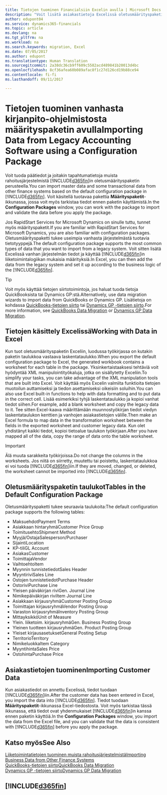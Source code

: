 ```yaml
---
title: Tietojen tuominen Financialsiin Excelin avulla | Microsoft Docs
description: "Voit lisätä asiakastietoja Excelissä oletusmäärityspaketin avulla ja tuoda tiedot takaisin Dynamics 365 for Financialsiin."
author: edupont04
ms.service: dynamics365-financials
ms.topic: article
ms.devlang: na
ms.tgt_pltfrm: na
ms.workload: na
ms.search.keywords: migration, Excel
ms.date: 07/05/2017
ms.author: edupont
ms.translationtype: Human Translation
ms.sourcegitcommit: 2a38dc36cb9ff609c5582acd489841b20013d4bc
ms.openlocfilehash: 8cf36afea60b089afac8f1c27d126cd19b88ce94
ms.contentlocale: fi-fi
ms.lasthandoff: 09/11/2017

---
```

# <a name="importing-data-from-legacy-accounting-software-using-a-configuration-package"></a><span data-ttu-id="01c03-103">Tietojen tuominen vanhasta kirjanpito-ohjelmistosta määrityspaketin avulla</span><span class="sxs-lookup"><span data-stu-id="01c03-103">Importing Data from Legacy Accounting Software using a Configuration Package</span></span>
<span data-ttu-id="01c03-104">Voit tuoda päätiedot ja joitakin tapahtumatietoja muista rahoitusjärjestelmistä [!INCLUDE[d365fin](includes/d365fin_md.md)]in oletusmäärityspaketin perusteella.</span><span class="sxs-lookup"><span data-stu-id="01c03-104">You can import master data and some transactional data from other finance systems based on the default configuration package in [!INCLUDE[d365fin](includes/d365fin_md.md)].</span></span> <span data-ttu-id="01c03-105">Voit käsitellä tuotavaa pakettia **Määrityspaketit**-ikkunassa, jossa voit myös tarkistaa tiedot ennen paketin käyttämistä.</span><span class="sxs-lookup"><span data-stu-id="01c03-105">In the **Configuration Packages** window, you can work with the package to import and validate the data before you apply the package.</span></span>  

<span data-ttu-id="01c03-106">Jos RapidStart Services for Microsoft Dynamics on sinulle tuttu, tunnet myös määrityspaketit.</span><span class="sxs-lookup"><span data-stu-id="01c03-106">If you are familiar with RapidStart Services for Microsoft Dynamics, you are also familiar with configuration packages.</span></span> <span data-ttu-id="01c03-107">Oletusmäärityspaketti tukee useimpia vanhasta järjestelmästä tuotavia tietotyyppejä.</span><span class="sxs-lookup"><span data-stu-id="01c03-107">The default configuration package supports the most common types of data that you want to import from a legacy system.</span></span> <span data-ttu-id="01c03-108">Voit sitten lisätä Excelissä vanhan järjestelmän tiedot ja käyttää [!INCLUDE[d365fin](includes/d365fin_md.md)]in liiketoimintalogiikan mukaisia määrityksiä.</span><span class="sxs-lookup"><span data-stu-id="01c03-108">In Excel, you can then add the data from the legacy system and set it up according to the business logic of the [!INCLUDE[d365fin](includes/d365fin_md.md)].</span></span>  

> [!TIP]  
>   <span data-ttu-id="01c03-109">Voit myös käyttää tietojen siirtotoimintoja, jos haluat tuoda tietoja QuickBooksista tai Dynamics GP:stä.</span><span class="sxs-lookup"><span data-stu-id="01c03-109">Alternatively, use data migration wizards to import data from QuickBooks or Dynamics GP.</span></span> <span data-ttu-id="01c03-110">Lisätietoja on kohdassa [QuickBooks-tietojen siirto](ui-extensions-quickbooks-data-migration.md) tai [Dynamics GP -tietojen siirto](ui-extensions-dynamicsgp-data-migration.md).</span><span class="sxs-lookup"><span data-stu-id="01c03-110">For more information, see [QuickBooks Data Migration](ui-extensions-quickbooks-data-migration.md) or [Dynamics GP Data Migration](ui-extensions-dynamicsgp-data-migration.md).</span></span>  

## <a name="working-with-data-in-excel"></a><span data-ttu-id="01c03-111">Tietojen käsittely Excelissä</span><span class="sxs-lookup"><span data-stu-id="01c03-111">Working with Data in Excel</span></span>
<span data-ttu-id="01c03-112">Kun tuot oletusmäärityspaketin Exceliin, luodussa työkirjassa on kutakin paketin taulukkoa vastaava laskentataulukko.</span><span class="sxs-lookup"><span data-stu-id="01c03-112">When you export the default configuration package to Excel, the generated workbook contains a worksheet for each table in the package.</span></span> <span data-ttu-id="01c03-113">Yksinkertaistaaksesi tehtäviä voit hyödyntää XML manipulointityökaluja, jotka on sisällytetty Exceliin.</span><span class="sxs-lookup"><span data-stu-id="01c03-113">To simplify your tasks, you can take advantage of the XML manipulation tools that are built into Excel.</span></span> <span data-ttu-id="01c03-114">Voit käyttää myös Excelin valmiita funktioita tietojen muotoilun auttamiseksi ja tiedon asettamiseksi oikeisiin soluihin.</span><span class="sxs-lookup"><span data-stu-id="01c03-114">You can also use Excel built-in functions to help with data formatting and to put data in the correct cell.</span></span> <span data-ttu-id="01c03-115">Lisää esimerkiksi tyhjä laskentataulukko ja kopioi vanhat tiedot siihen.</span><span class="sxs-lookup"><span data-stu-id="01c03-115">For example, add a blank worksheet and copy the legacy data to it.</span></span> <span data-ttu-id="01c03-116">Tee sitten Excel-kaava määrittämään muunnostyökirjan tiedot viedyn laskentataulukon kenttien ja vanhojen asiakastietojen välille.</span><span class="sxs-lookup"><span data-stu-id="01c03-116">Then make an Excel formula to map data in the transformation worksheet between the fields in the exported worksheet and customer legacy data.</span></span> <span data-ttu-id="01c03-117">Kun olet yhdistänyt kaikki tiedot, kopioi tietoalue taulukon työkirjaan.</span><span class="sxs-lookup"><span data-stu-id="01c03-117">After you have mapped all of the data, copy the range of data onto the table worksheet.</span></span>  

> [!IMPORTANT]  
>  <span data-ttu-id="01c03-118">Älä muuta sarakkeita työkirjoissa.</span><span class="sxs-lookup"><span data-stu-id="01c03-118">Do not change the columns in the worksheets.</span></span> <span data-ttu-id="01c03-119">Jos niitä on siirretty, muutettu tai poistettu, laskentataulukkoa ei voi tuoda [!INCLUDE[d365fin](includes/d365fin_md.md)]iin.</span><span class="sxs-lookup"><span data-stu-id="01c03-119">If they are moved, changed, or deleted, the worksheet cannot be imported into [!INCLUDE[d365fin](includes/d365fin_md.md)].</span></span>

## <a name="tables-in-the-default-configuration-package"></a><span data-ttu-id="01c03-120">Oletusmäärityspaketin taulukot</span><span class="sxs-lookup"><span data-stu-id="01c03-120">Tables in the Default Configuration Package</span></span>
<span data-ttu-id="01c03-121">Oletusmäärityspaketti tukee seuraavia taulukoita:</span><span class="sxs-lookup"><span data-stu-id="01c03-121">The default configuration package supports the following tables:</span></span>

-   <span data-ttu-id="01c03-122">Maksuehdot</span><span class="sxs-lookup"><span data-stu-id="01c03-122">Payment Terms</span></span>
-   <span data-ttu-id="01c03-123">Asiakkaan hintaryhmä</span><span class="sxs-lookup"><span data-stu-id="01c03-123">Customer Price Group</span></span>
-   <span data-ttu-id="01c03-124">Toimitusehto</span><span class="sxs-lookup"><span data-stu-id="01c03-124">Shipment Method</span></span>
-   <span data-ttu-id="01c03-125">Myyjä/Ostaja</span><span class="sxs-lookup"><span data-stu-id="01c03-125">Salesperson/Purchaser</span></span>
-   <span data-ttu-id="01c03-126">Sijainti</span><span class="sxs-lookup"><span data-stu-id="01c03-126">Location</span></span>
-   <span data-ttu-id="01c03-127">KP-tili</span><span class="sxs-lookup"><span data-stu-id="01c03-127">GL Account</span></span>
-   <span data-ttu-id="01c03-128">Asiakas</span><span class="sxs-lookup"><span data-stu-id="01c03-128">Customer</span></span>
-   <span data-ttu-id="01c03-129">Toimittaja</span><span class="sxs-lookup"><span data-stu-id="01c03-129">Vendor</span></span>
-   <span data-ttu-id="01c03-130">Vaihtoehto</span><span class="sxs-lookup"><span data-stu-id="01c03-130">Item</span></span>
-   <span data-ttu-id="01c03-131">Myynnin tunnistetiedot</span><span class="sxs-lookup"><span data-stu-id="01c03-131">Sales Header</span></span>
-   <span data-ttu-id="01c03-132">Myyntirivi</span><span class="sxs-lookup"><span data-stu-id="01c03-132">Sales Line</span></span>
-   <span data-ttu-id="01c03-133">Ostojen tunnistetiedot</span><span class="sxs-lookup"><span data-stu-id="01c03-133">Purchase Header</span></span>
-   <span data-ttu-id="01c03-134">Ostorivi</span><span class="sxs-lookup"><span data-stu-id="01c03-134">Purchase Line</span></span>
-   <span data-ttu-id="01c03-135">Yleisen päiväkirjan rivi</span><span class="sxs-lookup"><span data-stu-id="01c03-135">Gen. Journal Line</span></span>
-   <span data-ttu-id="01c03-136">Nimikepäiväkirjan rivi</span><span class="sxs-lookup"><span data-stu-id="01c03-136">Item Journal Line</span></span>
-   <span data-ttu-id="01c03-137">Asiakkaan kirjausryhmä</span><span class="sxs-lookup"><span data-stu-id="01c03-137">Customer Posting Group</span></span>
-   <span data-ttu-id="01c03-138">Toimittajan kirjausryhmä</span><span class="sxs-lookup"><span data-stu-id="01c03-138">Vendor Posting Group</span></span>
-   <span data-ttu-id="01c03-139">Varaston kirjausryhmä</span><span class="sxs-lookup"><span data-stu-id="01c03-139">Inventory Posting Group</span></span>
-   <span data-ttu-id="01c03-140">Mittayksikkö</span><span class="sxs-lookup"><span data-stu-id="01c03-140">Unit of Measure</span></span>
-   <span data-ttu-id="01c03-141">Ylein. liiketoim. kirjausryhmä</span><span class="sxs-lookup"><span data-stu-id="01c03-141">Gen. Business Posting Group</span></span>
-   <span data-ttu-id="01c03-142">Yleinen tuotteen kirjausryhmä</span><span class="sxs-lookup"><span data-stu-id="01c03-142">Gen. Product Posting Group</span></span>
-   <span data-ttu-id="01c03-143">Yleiset kirjausasetukset</span><span class="sxs-lookup"><span data-stu-id="01c03-143">General Posting Setup</span></span>
-   <span data-ttu-id="01c03-144">Territorio</span><span class="sxs-lookup"><span data-stu-id="01c03-144">Territory</span></span>
-   <span data-ttu-id="01c03-145">Nimikeluokka</span><span class="sxs-lookup"><span data-stu-id="01c03-145">Item Category</span></span>
-   <span data-ttu-id="01c03-146">Myyntihinta</span><span class="sxs-lookup"><span data-stu-id="01c03-146">Sales Price</span></span>
-   <span data-ttu-id="01c03-147">Ostohinta</span><span class="sxs-lookup"><span data-stu-id="01c03-147">Purchase Price</span></span>

## <a name="importing-customer-data"></a><span data-ttu-id="01c03-148">Asiakastietojen tuominen</span><span class="sxs-lookup"><span data-stu-id="01c03-148">Importing Customer Data</span></span>
<span data-ttu-id="01c03-149">Kun asiakastiedot on annettu Excelissä, tiedot tuodaan [!INCLUDE[d365fin](includes/d365fin_md.md)]iin.</span><span class="sxs-lookup"><span data-stu-id="01c03-149">After the customer data has been entered in Excel, you import the data into [!INCLUDE[d365fin](includes/d365fin_md.md)].</span></span> <span data-ttu-id="01c03-150">Tiedot tuodaan **Määrityspaketit**-ikkunassa Excel-tiedostosta. Voit myös tarkistaa tässä ikkunassa, että tiedot ovat yhdenmukaiset [!INCLUDE[d365fin](includes/d365fin_md.md)]in kanssa ennen paketin käyttöä.</span><span class="sxs-lookup"><span data-stu-id="01c03-150">In the **Configuration Packages** window, you import the data from the Excel file, and you can validate that the data is consistent with [!INCLUDE[d365fin](includes/d365fin_md.md)] before you apply the package.</span></span>

## <a name="see-also"></a><span data-ttu-id="01c03-151">Katso myös</span><span class="sxs-lookup"><span data-stu-id="01c03-151">See Also</span></span>
[<span data-ttu-id="01c03-152">Liiketoimintatietojen tuominen muista rahoitusjärjestelmistä</span><span class="sxs-lookup"><span data-stu-id="01c03-152">Importing Business Data from Other Finance Systems</span></span>](upload-data.md)  
[<span data-ttu-id="01c03-153">QuickBooks-tietojen siirto</span><span class="sxs-lookup"><span data-stu-id="01c03-153">QuickBooks Data Migration</span></span>](ui-extensions-quickbooks-data-migration.md)  
[<span data-ttu-id="01c03-154">Dynamics GP -tietojen siirto</span><span class="sxs-lookup"><span data-stu-id="01c03-154">Dynamics GP Data Migration</span></span>](ui-extensions-dynamicsgp-data-migration.md)  

## [!INCLUDE[d365fin](includes/free_trial_md.md)]

